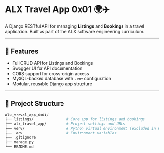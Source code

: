 # ALX Travel App 0x01 🌍✈️

A Django RESTful API for managing **Listings** and **Bookings** in a travel application. Built as part of the ALX software engineering curriculum.

---

## 🚀 Features

- Full CRUD API for Listings and Bookings
- Swagger UI for API documentation
- CORS support for cross-origin access
- MySQL-backed database with `.env` configuration
- Modular, reusable Django app structure

---

## 📁 Project Structure

```bash
alx_travel_app_0x01/
├── listings/               # Core app for listings and bookings
├── alx_travel_app/         # Project settings and URLs
├── venv/                   # Python virtual environment (excluded in Git)
├── .env                    # Environment variables
├── .gitignore
├── manage.py
└── README.md
